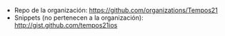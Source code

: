
* Repo de la organización: https://github.com/organizations/Tempos21
* Snippets (no pertenecen a la organización): http://gist.github.com/tempos21ios

